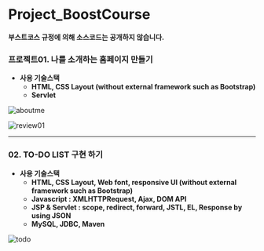 # Project_BoostCourse
**부스트코스 규정에 의해 소스코드는 공개하지 않습니다.**

### 프로젝트01. 나를 소개하는 홈페이지 만들기
- **사용 기술스택**
  - **HTML, CSS Layout (without external framework such as Bootstrap)**
  - **Servlet**

![aboutme](https://github.com/DustinYook/Project_BoostCourse/blob/master/image/project01.gif)

![review01](https://github.com/DustinYook/Project_BoostCourse/blob/master/review/review01.PNG)

-----

### 02. TO-DO LIST 구현 하기
- **사용 기술스택**
  - **HTML, CSS Layout, Web font, responsive UI (without external framework such as Bootstrap)**
  - **Javascript : XMLHTTPRequest, Ajax, DOM API**
  - **JSP & Servlet : scope, redirect, forward, JSTL, EL, Response by using JSON**
  - **MySQL, JDBC, Maven**
  
![todo](https://github.com/DustinYook/Project_BoostCourse/blob/master/image/project02.gif)
